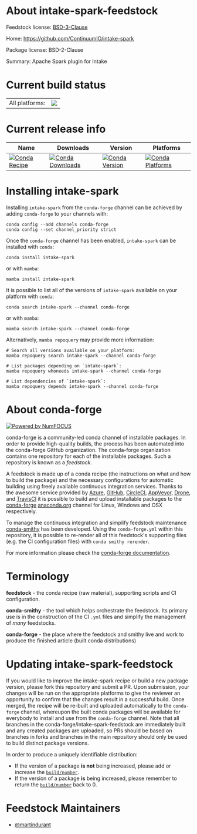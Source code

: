 About intake-spark-feedstock
============================

Feedstock license: [BSD-3-Clause](https://github.com/conda-forge/intake-spark-feedstock/blob/main/LICENSE.txt)

Home: https://github.com/ContinuumIO/intake-spark

Package license: BSD-2-Clause

Summary: Apache Spark plugin for Intake

Current build status
====================


<table><tr><td>All platforms:</td>
    <td>
      <a href="https://dev.azure.com/conda-forge/feedstock-builds/_build/latest?definitionId=2484&branchName=main">
        <img src="https://dev.azure.com/conda-forge/feedstock-builds/_apis/build/status/intake-spark-feedstock?branchName=main">
      </a>
    </td>
  </tr>
</table>

Current release info
====================

| Name | Downloads | Version | Platforms |
| --- | --- | --- | --- |
| [![Conda Recipe](https://img.shields.io/badge/recipe-intake--spark-green.svg)](https://anaconda.org/conda-forge/intake-spark) | [![Conda Downloads](https://img.shields.io/conda/dn/conda-forge/intake-spark.svg)](https://anaconda.org/conda-forge/intake-spark) | [![Conda Version](https://img.shields.io/conda/vn/conda-forge/intake-spark.svg)](https://anaconda.org/conda-forge/intake-spark) | [![Conda Platforms](https://img.shields.io/conda/pn/conda-forge/intake-spark.svg)](https://anaconda.org/conda-forge/intake-spark) |

Installing intake-spark
=======================

Installing `intake-spark` from the `conda-forge` channel can be achieved by adding `conda-forge` to your channels with:

```
conda config --add channels conda-forge
conda config --set channel_priority strict
```

Once the `conda-forge` channel has been enabled, `intake-spark` can be installed with `conda`:

```
conda install intake-spark
```

or with `mamba`:

```
mamba install intake-spark
```

It is possible to list all of the versions of `intake-spark` available on your platform with `conda`:

```
conda search intake-spark --channel conda-forge
```

or with `mamba`:

```
mamba search intake-spark --channel conda-forge
```

Alternatively, `mamba repoquery` may provide more information:

```
# Search all versions available on your platform:
mamba repoquery search intake-spark --channel conda-forge

# List packages depending on `intake-spark`:
mamba repoquery whoneeds intake-spark --channel conda-forge

# List dependencies of `intake-spark`:
mamba repoquery depends intake-spark --channel conda-forge
```


About conda-forge
=================

[![Powered by
NumFOCUS](https://img.shields.io/badge/powered%20by-NumFOCUS-orange.svg?style=flat&colorA=E1523D&colorB=007D8A)](https://numfocus.org)

conda-forge is a community-led conda channel of installable packages.
In order to provide high-quality builds, the process has been automated into the
conda-forge GitHub organization. The conda-forge organization contains one repository
for each of the installable packages. Such a repository is known as a *feedstock*.

A feedstock is made up of a conda recipe (the instructions on what and how to build
the package) and the necessary configurations for automatic building using freely
available continuous integration services. Thanks to the awesome service provided by
[Azure](https://azure.microsoft.com/en-us/services/devops/), [GitHub](https://github.com/),
[CircleCI](https://circleci.com/), [AppVeyor](https://www.appveyor.com/),
[Drone](https://cloud.drone.io/welcome), and [TravisCI](https://travis-ci.com/)
it is possible to build and upload installable packages to the
[conda-forge](https://anaconda.org/conda-forge) [anaconda.org](https://anaconda.org/)
channel for Linux, Windows and OSX respectively.

To manage the continuous integration and simplify feedstock maintenance
[conda-smithy](https://github.com/conda-forge/conda-smithy) has been developed.
Using the ``conda-forge.yml`` within this repository, it is possible to re-render all of
this feedstock's supporting files (e.g. the CI configuration files) with ``conda smithy rerender``.

For more information please check the [conda-forge documentation](https://conda-forge.org/docs/).

Terminology
===========

**feedstock** - the conda recipe (raw material), supporting scripts and CI configuration.

**conda-smithy** - the tool which helps orchestrate the feedstock.
                   Its primary use is in the construction of the CI ``.yml`` files
                   and simplify the management of *many* feedstocks.

**conda-forge** - the place where the feedstock and smithy live and work to
                  produce the finished article (built conda distributions)


Updating intake-spark-feedstock
===============================

If you would like to improve the intake-spark recipe or build a new
package version, please fork this repository and submit a PR. Upon submission,
your changes will be run on the appropriate platforms to give the reviewer an
opportunity to confirm that the changes result in a successful build. Once
merged, the recipe will be re-built and uploaded automatically to the
`conda-forge` channel, whereupon the built conda packages will be available for
everybody to install and use from the `conda-forge` channel.
Note that all branches in the conda-forge/intake-spark-feedstock are
immediately built and any created packages are uploaded, so PRs should be based
on branches in forks and branches in the main repository should only be used to
build distinct package versions.

In order to produce a uniquely identifiable distribution:
 * If the version of a package **is not** being increased, please add or increase
   the [``build/number``](https://docs.conda.io/projects/conda-build/en/latest/resources/define-metadata.html#build-number-and-string).
 * If the version of a package **is** being increased, please remember to return
   the [``build/number``](https://docs.conda.io/projects/conda-build/en/latest/resources/define-metadata.html#build-number-and-string)
   back to 0.

Feedstock Maintainers
=====================

* [@martindurant](https://github.com/martindurant/)

